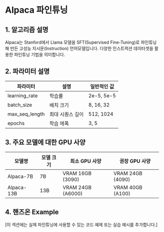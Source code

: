 # Alpaca 파인튜닝

## 1. 알고리즘 설명

Alpaca는 Stanford에서 Llama 모델을 SFT(Supervised Fine-Tuning)로 파인튜닝해 만든 고성능 지시문(Instruction) 언어모델입니다. 다양한 인스트럭션 데이터셋을 활용한 파인튜닝 기법을 의미합니다.

## 2. 파라미터 설명

| 파라미터 | 설명 | 일반적인 값 |
|-----------|------|------------|
| learning_rate | 학습률 | 2e-5, 5e-5 |
| batch_size | 배치 크기 | 8, 16, 32 |
| max_seq_length | 최대 시퀀스 길이 | 512, 1024 |
| epochs | 학습 에폭 | 3, 5 |

## 3. 주요 모델에 대한 GPU 사양

| 모델명 | 모델 크기 | 최소 GPU 사양 | 권장 GPU 사양 |
|--------|-----------|--------------|--------------|
| Alpaca-7B | 7B | VRAM 16GB (3090) | VRAM 24GB (4090) |
| Alpaca-13B | 13B | VRAM 24GB (A6000) | VRAM 40GB (A100) |

## 4. 핸즈온 Example

[이 섹션에는 실제 파인튜닝에 사용할 수 있는 코드 예제 또는 실습 예시를 추가합니다.]
